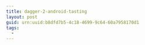 ```yaml
---
title: dagger-2-android-tasting
layout: post
guid: urn:uuid:b8dfd7b5-4c18-4699-9c64-60a7958170d1
tags:
  - 
---
```



